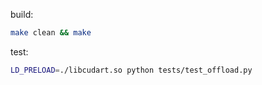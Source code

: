 build:

```bash
make clean && make
```

test:

```bash
LD_PRELOAD=./libcudart.so python tests/test_offload.py
```